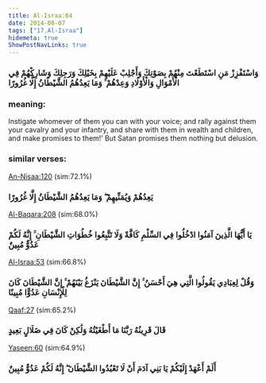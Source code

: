 ```yaml
---
title: Al-Israa:64
date: 2014-08-07
tags: ["17.Al-Israa"]
hidemeta: true 
ShowPostNavLinks: true 
---
```

### وَاسْتَفْزِزْ مَنِ اسْتَطَعْتَ مِنْهُمْ بِصَوْتِكَ وَأَجْلِبْ عَلَيْهِمْ بِخَيْلِكَ وَرَجِلِكَ وَشَارِكْهُمْ فِي الْأَمْوَالِ وَالْأَوْلَادِ وَعِدْهُمْ ۚ وَمَا يَعِدُهُمُ الشَّيْطَانُ إِلَّا غُرُورًا
### meaning: 
Instigate whomever of them you can with your voice; and rally against them your cavalry and your infantry, and share with them in wealth and children, and make promises to them!’ But Satan promises them nothing but delusion.
### similar verses: 

[An-Nisaa:120](/4/120) (sim:72.1%)

### يَعِدُهُمْ وَيُمَنِّيهِمْ ۖ وَمَا يَعِدُهُمُ الشَّيْطَانُ إِلَّا غُرُورًا

[Al-Baqara:208](/2/208) (sim:68.0%)

### يَا أَيُّهَا الَّذِينَ آمَنُوا ادْخُلُوا فِي السِّلْمِ كَافَّةً وَلَا تَتَّبِعُوا خُطُوَاتِ الشَّيْطَانِ ۚ إِنَّهُ لَكُمْ عَدُوٌّ مُبِينٌ

[Al-Israa:53](/17/53) (sim:66.8%)

### وَقُلْ لِعِبَادِي يَقُولُوا الَّتِي هِيَ أَحْسَنُ ۚ إِنَّ الشَّيْطَانَ يَنْزَغُ بَيْنَهُمْ ۚ إِنَّ الشَّيْطَانَ كَانَ لِلْإِنْسَانِ عَدُوًّا مُبِينًا

[Qaaf:27](/50/27) (sim:65.2%)

### قَالَ قَرِينُهُ رَبَّنَا مَا أَطْغَيْتُهُ وَلَٰكِنْ كَانَ فِي ضَلَالٍ بَعِيدٍ

[Yaseen:60](/36/60) (sim:64.9%)

### أَلَمْ أَعْهَدْ إِلَيْكُمْ يَا بَنِي آدَمَ أَنْ لَا تَعْبُدُوا الشَّيْطَانَ ۖ إِنَّهُ لَكُمْ عَدُوٌّ مُبِينٌ
